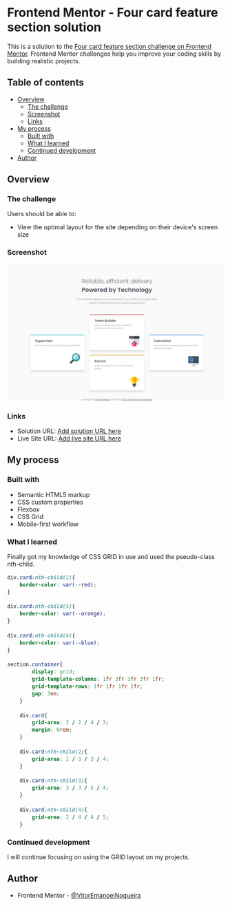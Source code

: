 # Frontend Mentor - Four card feature section solution

This is a solution to the [Four card feature section challenge on Frontend Mentor](https://www.frontendmentor.io/challenges/four-card-feature-section-weK1eFYK). Frontend Mentor challenges help you improve your coding skills by building realistic projects. 

## Table of contents

- [Overview](#overview)
  - [The challenge](#the-challenge)
  - [Screenshot](#screenshot)
  - [Links](#links)
- [My process](#my-process)
  - [Built with](#built-with)
  - [What I learned](#what-i-learned)
  - [Continued development](#continued-development)
- [Author](#author)

## Overview

### The challenge

Users should be able to:

- View the optimal layout for the site depending on their device's screen size

### Screenshot

![](./screenshot.jpg)

### Links

- Solution URL: [Add solution URL here](https://your-solution-url.com)
- Live Site URL: [Add live site URL here](https://your-live-site-url.com)

## My process

### Built with

- Semantic HTML5 markup
- CSS custom properties
- Flexbox
- CSS Grid
- Mobile-first workflow

### What I learned

Finally got my knowledge of CSS GRID in use and used the pseudo-class nth-child.

```css
div.card:nth-child(2){
    border-color: var(--red);
}

div.card:nth-child(3){
    border-color: var(--orange);
}

div.card:nth-child(4){
    border-color: var(--blue);
}

section.container{
        display: grid;
        grid-template-columns: 1fr 3fr 3fr 3fr 1fr;
        grid-template-rows: 1fr 1fr 1fr 1fr;
        gap: 3em;
    }

    div.card{
        grid-area: 2 / 2 / 4 / 3;
        margin: 0rem;
    }
    
    div.card:nth-child(2){
        grid-area: 1 / 3 / 3 / 4;
    }
    
    div.card:nth-child(3){
        grid-area: 3 / 3 / 5 / 4;
    }
    
    div.card:nth-child(4){
        grid-area: 2 / 4 / 4 / 5;
    }
```

### Continued development

I will continue focusing on using the GRID layout on my projects.

## Author
- Frontend Mentor - [@VitorEmanoelNogueira](https://www.frontendmentor.io/profile/VitorEmanoelNogueira)